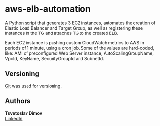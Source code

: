 # aws-elb-automation
A Python script that generates 3 EC2 instances, automates the creation 
of Elastic Load Balancer and Target Group, as well as registering these 
instances in the TG and attaches TG to the created ELB.

Each EC2 instance is pushing custom CloudWatch metrics to AWS in periods 
of 1 minute, using a cron job. Some of the values are hard-coded, like: 
AMI of preconfigured Web Server instance, AutoScalingGroupName, VpcId, 
KeyName, SecurityGroupId and SubnetId.

## Versioning
[Git](https://git-scm.com/) was used for versioning.



## Authors
 **Tsvetoslav Dimov**  
 [LinkedIn](https://www.linkedin.com/in/cecobask/)


